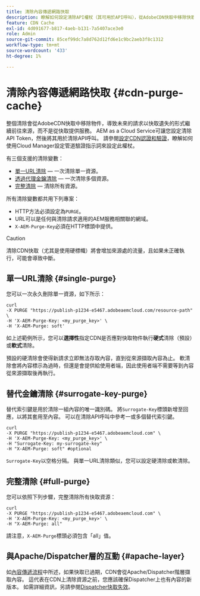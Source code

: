 ```yaml
---
title: 清除內容傳遞網路快取
description: 瞭解如何設定清除API權杖（其可用於API呼叫），從AdobeCDN快取中移除快取物件。
feature: CDN Cache
exl-id: 4d091677-b817-4aeb-b131-7a5407ace3e0
role: Admin
source-git-commit: 85cef99dc7a8d762d12fd6e1c9bc2aeb3f8c1312
workflow-type: tm+mt
source-wordcount: '433'
ht-degree: 1%

---
```


# 清除內容傳遞網路快取 {#cdn-purge-cache}

整個清除會從AdobeCDN快取中移除物件，導致未來的請求以快取遺失的形式繼續前往來源，而不是從快取提供服務。
AEM as a Cloud Service可讓您設定清除API Token，然後將其用於清除API呼叫。 請參閱[設定CDN認證和驗證](/help/implementing/dispatcher/cdn-credentials-authentication.md#purge-API-token)，瞭解如何使用Cloud Manager設定管道驗證指示詞來設定此權杖。

有三個支援的清除變數：

* [單一URL清除](#single-purge) — 一次清除單一資源。
* [透過代理金鑰清除](#surrogate-key-purge) — 一次清除多個資源。
* [完整清除](#full-purge) — 清除所有資源。

所有清除變數都共用下列專案：

* HTTP方法必須設定為`PURGE`。
* URL可以是任何與清除請求適用的AEM服務相關聯的網域。
* `X-AEM-Purge-Key`必須在HTTP標頭中提供。

>[!CAUTION]
>清除CDN快取（尤其是使用硬標幟）將會增加來源處的流量，且如果未正確執行，可能會導致中斷。

## 單一URL清除 {#single-purge}

您可以一次永久刪除單一資源，如下所示：

```
curl
-X PURGE "https://publish-p1234-e5467.adobeaemcloud.com/resource-path" \
-H 'X-AEM-Purge-Key: <my_purge_key>' \
-H 'X-AEM-Purge: soft'
```

如上述範例所示，您可以&#x200B;**選擇性**&#x200B;指定CDN是否應對快取物件執行&#x200B;**硬式**&#x200B;清除（預設）或&#x200B;**軟式**&#x200B;清除。

預設的硬清除會使得新請求立即無法存取內容，直到從來源擷取內容為止。 軟清除會將內容標示為過時，但還是會提供給使用者端，因此使用者端不需要等到內容從來源擷取後再執行。

## 替代金鑰清除 {#surrogate-key-purge}

替代索引鍵是用於清除一組內容的唯一識別碼。 將`Surrogate-Key`標頭新增至回應，以將其套用至內容。 可以在清除API呼叫中參考一或多個替代索引鍵。

```
curl
-X PURGE "https://publish-p1234-e5467.adobeaemcloud.com" \
-H 'X-AEM-Purge-Key: <my_purge_key>' \
-H "Surrogate-Key: my-surrogate-key"
-H "X-AEM-Purge: soft" #optional
```

`Surrogate-Key`以空格分隔。 與單一URL清除類似，您可以設定硬清除或軟清除。

## 完整清除 {#full-purge}

您可以依照下列步驟，完整清除所有快取資源：

```
curl
-X PURGE "https://publish-p1234-e5467.adobeaemcloud.com" \
-H 'X-AEM-Purge-Key: <my_purge_key>' \
-H "X-AEM-Purge: all"
```

請注意，`X-AEM-Purge`標頭必須包含「all」值。

## 與Apache/Dispatcher層的互動 {#apache-layer}

如[內容傳遞流程](/help/implementing/dispatcher/overview.md)中所述，如果快取已過期，CDN會從Apache/Dispatcher階層擷取內容。 這代表在CDN上清除資源之前，您應該確保Dispatcher上也有內容的新版本。 如需詳細資訊，另請參閱[Dispatcher快取失效](/help/implementing/dispatcher/caching.md#disp)。
